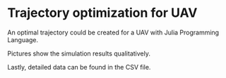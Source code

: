 # Trajectory optimization for UAV
An optimal trajectory could be created for a UAV with Julia Programming Language.

Pictures show the simulation results qualitatively.

Lastly, detailed data can be found in the CSV file.

